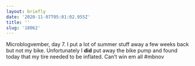 ```yaml
---
layout: briefly
date: '2020-11-07T05:01:02.955Z'
title: ''
slug: '18062'
---
```

Microblogvember, day 7. I put a lot of summer stuff away a few weeks back but not my bike. Unfortunately I **did** put away the bike pump and found today that my tire needed to be inflated. Can’t win em all #mbnov

